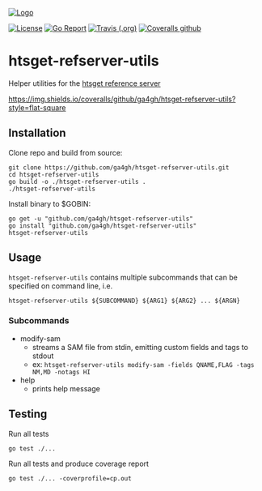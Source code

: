 [![Logo](https://www.ga4gh.org/wp-content/themes/ga4gh-theme/gfx/GA-logo-horizontal-tag-RGB.svg)](https://ga4gh.org)

[![License](https://img.shields.io/badge/License-Apache%202.0-blue.svg?style=flat-square)](https://opensource.org/licenses/Apache-2.0)
[![Go Report](https://goreportcard.com/badge/github.com/ga4gh/htsget-refserver-utils)](https://goreportcard.com/badge/github.com/ga4gh/htsget-refserver-utils)
[![Travis (.org)](https://img.shields.io/travis/ga4gh/htsget-refserver-utils?style=flat-square)](https://travis-ci.org/ga4gh/htsget-refserver-utils)
[![Coveralls github](https://img.shields.io/coveralls/github/ga4gh/htsget-refserver-utils?style=flat-square)](https://coveralls.io/github/ga4gh/htsget-refserver-utils?branch=master)

# htsget-refserver-utils
Helper utilities for the [htsget reference server](https://github.com/ga4gh/htsget-refserver)

https://img.shields.io/coveralls/github/ga4gh/htsget-refserver-utils?style=flat-square

## Installation

Clone repo and build from source:
```
git clone https://github.com/ga4gh/htsget-refserver-utils.git
cd htsget-refserver-utils
go build -o ./htsget-refserver-utils .
./htsget-refserver-utils
```

Install binary to $GOBIN:
```
go get -u "github.com/ga4gh/htsget-refserver-utils"
go install "github.com/ga4gh/htsget-refserver-utils"
htsget-refserver-utils
```

## Usage

`htsget-refserver-utils` contains multiple subcommands that can be specified on command line, i.e.
```
htsget-refserver-utils ${SUBCOMMAND} ${ARG1} ${ARG2} ... ${ARGN}
```

### Subcommands

* modify-sam
    * streams a SAM file from stdin, emitting custom fields and tags to stdout
    * ex: `htsget-refserver-utils modify-sam -fields QNAME,FLAG -tags NM,MD -notags HI`
* help
    * prints help message

## Testing

Run all tests
```
go test ./...
```

Run all tests and produce coverage report
```
go test ./... -coverprofile=cp.out
```